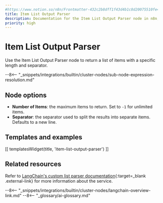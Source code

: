 ```yaml
---
#https://www.notion.so/n8n/Frontmatter-432c2b8dff1f43d4b1c8d20075510fe4
title: Item List Output Parser
description: Documentation for the Item List Output Parser node in n8n, a workflow automation platform. Includes details of operations and configuration, and links to examples and credentials information.
priority: high
---
```


# Item List Output Parser

Use the Item List Output Parser node to return a list of items with a specific length and separator.

--8<-- "_snippets/integrations/builtin/cluster-nodes/sub-node-expression-resolution.md"

## Node options

* **Number of Items**: the maximum items to return. Set to `-1` for unlimited items.
* **Separator**: the separator used to split the results into separate items. Defaults to a new line.

## Templates and examples

<!-- see https://www.notion.so/n8n/Pull-in-templates-for-the-integrations-pages-37c716837b804d30a33b47475f6e3780 -->
[[ templatesWidget(title, 'item-list-output-parser') ]]

## Related resources

Refer to [LangChain's custom list parser documentation](https://js.langchain.com/docs/modules/model_io/output_parsers/custom_list_parser){:target=_blank .external-link} for more information about the service.

--8<-- "_snippets/integrations/builtin/cluster-nodes/langchain-overview-link.md"
--8<-- "_glossary/ai-glossary.md"
